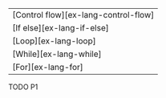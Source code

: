 ||
|--------|
| [Control flow][ex-lang-control-flow] |
| [If else][ex-lang-if-else] |
| [Loop][ex-lang-loop] |
| [While][ex-lang-while] |
| [For][ex-lang-for] |

<div class="hidden">
TODO P1
</div>
